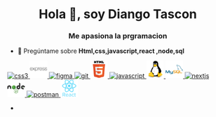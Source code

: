 

<h1 align="center">Hola 👋, soy Diango Tascon</h1>
<h3 align="center">Me apasiona la prgramacion</h3>

- 💬 Pregúntame sobre **Html,css,javascript,react ,node,sql**


<p align="left">
</p>


<p align="left" > <a href="https://upload.wikimedia.org/wikipedia/commons/d/d5/CSS3_logo_and_wordmark.svg" target="_blank" rel="noreferrer"> <img src="https://upload.wikimedia.org/wikipedia/commons/d/d5/CSS3_logo_and_wordmark.svg" alt="css3" width="40" height="40"/> </a> <a href="https:// expressjs.com" target="_blank" rel="noreferrer"> <img src="https://raw.githubusercontent.com/devicons/devicon/master/icons/express/express-original-wordmark.svg" alt= "express" width="40" height="40"/> </a> <a href="https://www.figma.com/" target="_blank" rel="noreferrer"> <img src="https://www.vectorlogo.zone/logos/figma/figma-icon.svg" alt="figma" width="40" height="40"/> </a> <a href=" https://git-scm.com/" target="_blank" rel="noreferrer"> <img src="https://upload.wikimedia.org/wikipedia/commons/e/e0/Git-logo.svg" alt="git" width="40" height="40"/> </a> <a href="https://www.w3.org/html/" target="_blank" rel="noreferrer" > <img src="https://raw.githubusercontent.com/devicons/devicon/master/icons/html5/html5-original-wordmark.svg" alt="html5" width="40" height="40"/ > </a> <a href="https://desarrollador.mozilla.org/en-US/docs/Web/JavaScript" target="_blank" rel="noreferrer"> <img src="https://upload.wikimedia.org/wikipedia/commons/6/6a/JavaScript-logo.png" alt="javascript" width="40" height="40"/> </a>  <a href ="https://www.linux.org/" target="_blank" rel="noreferrer"> <img src="https://raw.githubusercontent.com/devicons/devicon/master/icons/linux/linux-original.svg" alt="linux" width="40" height="40"/> </a> <a href="https://www. mysql.com/" target="_blank" rel="noreferrer"> <img src="https://raw.githubusercontent.com/devicons/devicon/master/icons/mysql/mysql-original-wordmark.svg" alt ="mysql" width="40" height="40"/> </a> <a href="https://nextjs.org/" target="_blank" rel="noreferrer"> <img src="https://upload.wikimedia.org/wikipedia/commons/8/8e/Nextjs-logo.svg" alt="nextjs" width="40" height="40"/> </a> <a href="https://nodejs. organización"target="_blank" rel="noreferrer"> <img src="https://raw.githubusercontent.com/devicons/devicon/master/icons/nodejs/nodejs-original-wordmark.svg" alt="nodejs" ancho ="40" height="40"/> </a> <a href="https://postman.com" target="_blank" rel="noreferrer"> <img src="https://upload.wikimedia.org/wikipedia/commons/c/c2/Postman_%28software%29.png" alt="postman" width="50" height="50"/> </a> <a href="https://reactjs.org/" objetivo ="_blank" rel="noreferrer"> <img src="https://raw.githubusercontent.com/devicons/devicon/master/icons/react/react-original-wordmark.svg" alt="reaccionar" width="40" height="40"/> </a> </p>



- 
